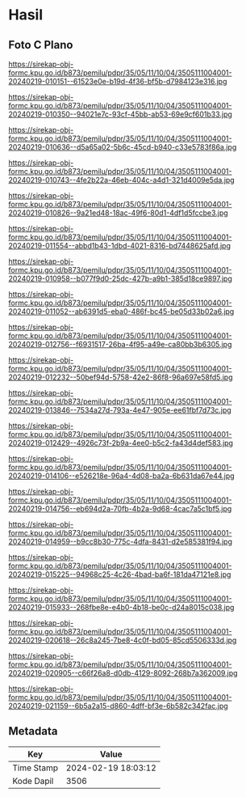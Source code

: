 # Hasil

## Foto C Plano

https://sirekap-obj-formc.kpu.go.id/b873/pemilu/pdpr/35/05/11/10/04/3505111004001-20240219-010151--61523e0e-b19d-4f36-bf5b-d7984123e316.jpg

https://sirekap-obj-formc.kpu.go.id/b873/pemilu/pdpr/35/05/11/10/04/3505111004001-20240219-010350--94021e7c-93cf-45bb-ab53-69e9cf601b33.jpg

https://sirekap-obj-formc.kpu.go.id/b873/pemilu/pdpr/35/05/11/10/04/3505111004001-20240219-010636--d5a65a02-5b6c-45cd-b940-c33e5783f86a.jpg

https://sirekap-obj-formc.kpu.go.id/b873/pemilu/pdpr/35/05/11/10/04/3505111004001-20240219-010743--4fe2b22a-46eb-404c-a4d1-321d4009e5da.jpg

https://sirekap-obj-formc.kpu.go.id/b873/pemilu/pdpr/35/05/11/10/04/3505111004001-20240219-010826--9a21ed48-18ac-49f6-80d1-4df1d5fccbe3.jpg

https://sirekap-obj-formc.kpu.go.id/b873/pemilu/pdpr/35/05/11/10/04/3505111004001-20240219-011554--abbd1b43-1dbd-4021-8316-bd7448625afd.jpg

https://sirekap-obj-formc.kpu.go.id/b873/pemilu/pdpr/35/05/11/10/04/3505111004001-20240219-010958--b077f9d0-25dc-427b-a9b1-385d18ce9897.jpg

https://sirekap-obj-formc.kpu.go.id/b873/pemilu/pdpr/35/05/11/10/04/3505111004001-20240219-011052--ab6391d5-eba0-486f-bc45-be05d33b02a6.jpg

https://sirekap-obj-formc.kpu.go.id/b873/pemilu/pdpr/35/05/11/10/04/3505111004001-20240219-012756--f6931517-26ba-4f95-a49e-ca80bb3b6305.jpg

https://sirekap-obj-formc.kpu.go.id/b873/pemilu/pdpr/35/05/11/10/04/3505111004001-20240219-012232--50bef94d-5758-42e2-86f8-96a697e58fd5.jpg

https://sirekap-obj-formc.kpu.go.id/b873/pemilu/pdpr/35/05/11/10/04/3505111004001-20240219-013846--7534a27d-793a-4e47-905e-ee61fbf7d73c.jpg

https://sirekap-obj-formc.kpu.go.id/b873/pemilu/pdpr/35/05/11/10/04/3505111004001-20240219-012429--4926c73f-2b9a-4ee0-b5c2-fa43d4def583.jpg

https://sirekap-obj-formc.kpu.go.id/b873/pemilu/pdpr/35/05/11/10/04/3505111004001-20240219-014106--e526218e-96a4-4d08-ba2a-6b631da67e44.jpg

https://sirekap-obj-formc.kpu.go.id/b873/pemilu/pdpr/35/05/11/10/04/3505111004001-20240219-014756--eb694d2a-70fb-4b2a-9d68-4cac7a5c1bf5.jpg

https://sirekap-obj-formc.kpu.go.id/b873/pemilu/pdpr/35/05/11/10/04/3505111004001-20240219-014959--b9cc8b30-775c-4dfa-8431-d2e585381f94.jpg

https://sirekap-obj-formc.kpu.go.id/b873/pemilu/pdpr/35/05/11/10/04/3505111004001-20240219-015225--94968c25-4c26-4bad-ba6f-181da47121e8.jpg

https://sirekap-obj-formc.kpu.go.id/b873/pemilu/pdpr/35/05/11/10/04/3505111004001-20240219-015933--268fbe8e-e4b0-4b18-be0c-d24a8015c038.jpg

https://sirekap-obj-formc.kpu.go.id/b873/pemilu/pdpr/35/05/11/10/04/3505111004001-20240219-020618--26c8a245-7be8-4c0f-bd05-85cd5506333d.jpg

https://sirekap-obj-formc.kpu.go.id/b873/pemilu/pdpr/35/05/11/10/04/3505111004001-20240219-020905--c66f26a8-d0db-4129-8092-268b7a362009.jpg

https://sirekap-obj-formc.kpu.go.id/b873/pemilu/pdpr/35/05/11/10/04/3505111004001-20240219-021159--6b5a2a15-d860-4dff-bf3e-6b582c342fac.jpg


## Metadata

| Key        | Value               |
| ---------- | ------------------- |
| Time Stamp | 2024-02-19 18:03:12 |
| Kode Dapil | 3506                |



